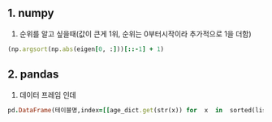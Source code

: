 


## 1. numpy
1) 순위를 알고 싶을때(값이 큰게 1위, 순위는 0부터시작이라 추가적으로 1을 더함)
```ruby
(np.argsort(np.abs(eigen[0, :]))[::-1] + 1)
```

## 2. pandas
1) 데이터 프레임 인데
```ruby
pd.DataFrame(테이블명,index=[[age_dict.get(str(x)) for  x  in  sorted(list(range(6)) * 2)],['중요도 순위', '제1주성분'] * 6], columns=name)
```
<!--stackedit_data:
eyJoaXN0b3J5IjpbLTQwNTkyMTc1MV19
-->